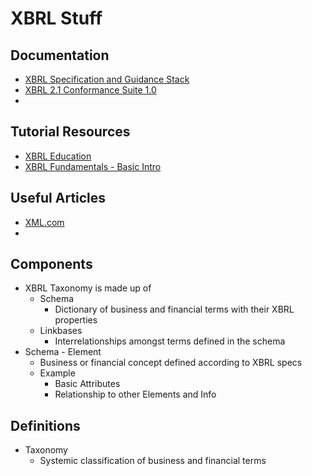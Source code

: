 # XBRL Stuff

## Documentation
* [XBRL Specification and Guidance Stack](http://www.xbrl.org/technical/SGS-PWD-2005-05-17.htm)
* [XBRL 2.1 Conformance Suite 1.0](http://www.xbrl.org/2005/XBRL-CONF-CR1-2005-04-25.htm)
* 

## Tutorial Resources
* [XBRL Education](http://www.xbrleducation.com/edu/intro.htm)
* [XBRL Fundamentals - Basic Intro](http://www.slideshare.net/irisbusiness/xbrl-fundamentals?next_slideshow=1)

## Useful Articles
* [XML.com](http://www.xml.com/pub/a/2004/03/10/xbrl.html)
* 

## Components
* XBRL Taxonomy is made up of
  * Schema
    * Dictionary of business and financial terms with their XBRL properties
  * Linkbases
    * Interrelationships amongst terms defined in the schema
* Schema - Element
  * Business or financial concept defined according to XBRL specs
  * Example
    * Basic Attributes
    * Relationship to other Elements and Info

## Definitions
* Taxonomy
  * Systemic classification of business and financial terms
 
  

